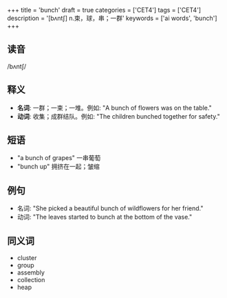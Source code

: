 +++
title = 'bunch'
draft = true
categories = ['CET4']
tags = ['CET4']
description = '[bʌnt∫] n.束，球，串；一群'
keywords = ['ai words', 'bunch']
+++

## 读音
/bʌntʃ/

## 释义
- **名词**: 一群；一束；一堆。例如: "A bunch of flowers was on the table."
- **动词**: 收集；成群结队。例如: "The children bunched together for safety."

## 短语
- "a bunch of grapes" 一串葡萄
- "bunch up" 拥挤在一起；皱缩

## 例句
- 名词: "She picked a beautiful bunch of wildflowers for her friend."
- 动词: "The leaves started to bunch at the bottom of the vase."

## 同义词
- cluster
- group
- assembly
- collection
- heap
